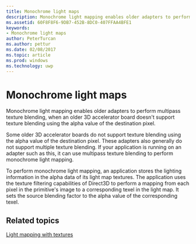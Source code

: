 ---title: Monochrome light mapsdescription: Monochrome light mapping enables older adapters to perform multipass texture blending, when an older 3D accelerator board doesn't support texture blending using the alpha value of the destination pixel.ms.assetid: 60F8F8F6-9DB7-452B-8DC0-407FFAA4BFE1keywords:- Monochrome light mapsauthor: PeterTurcanms.author: petturms.date: 02/08/2017ms.topic: articlems.prod: windowsms.technology: uwp---# Monochrome light mapsMonochrome light mapping enables older adapters to perform multipass texture blending, when an older 3D accelerator board doesn't support texture blending using the alpha value of the destination pixel.Some older 3D accelerator boards do not support texture blending using the alpha value of the destination pixel. These adapters also generally do not support multiple texture blending. If your application is running on an adapter such as this, it can use multipass texture blending to perform monochrome light mapping.To perform monochrome light mapping, an application stores the lighting information in the alpha data of its light map textures. The application uses the texture filtering capabilities of Direct3D to perform a mapping from each pixel in the primitive's image to a corresponding texel in the light map. It sets the source blending factor to the alpha value of the corresponding texel.## <span id="related-topics"></span>Related topics[Light mapping with textures](light-mapping-with-textures.md)  